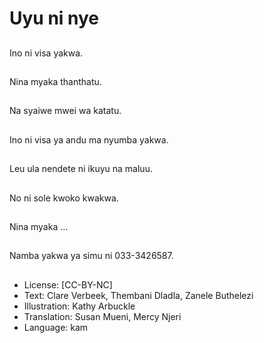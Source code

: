 # Uyu ni nye

##
Ino ni visa yakwa.

##
Nina myaka thanthatu.

##
Na syaiwe mwei wa
katatu.

##
Ino ni visa ya andu ma
nyumba yakwa.

##
Leu ula nendete ni
ikuyu na maluu.

##
No ni sole kwoko
kwakwa.

##
Nina myaka ...

##
Namba yakwa ya simu
ni 033-3426587.

##
* License: [CC-BY-NC]
* Text: Clare Verbeek, Thembani Dladla, Zanele Buthelezi
* Illustration: Kathy Arbuckle
* Translation: Susan Mueni, Mercy Njeri
* Language: kam
